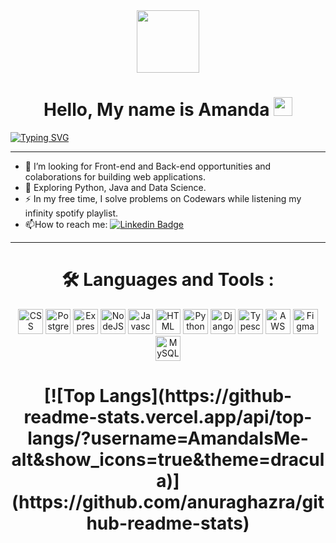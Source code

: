 <div id="header" align="center">
  <img src="https://media.giphy.com/media/M9gbBd9nbDrOTu1Mqx/giphy.gif" width="100"/>
</div>


# <h1 align="center">Hello, My name is Amanda <img src="https://media.giphy.com/media/hvRJCLFzcasrR4ia7z/giphy.gif" width="30px"/> 
[![Typing SVG](https://readme-typing-svg.demolab.com?font=Fira+Code&pause=1000&color=B0E0E6&center=true&vCenter=true&width=1000&lines=Web+Fullstack+Developer)](https://git.io/typing-svg)

---

- :telescope: I’m looking for Front-end and Back-end opportunities and colaborations for building web applications.
- :seedling: Exploring Python, Java and Data Science.
- :zap: In my free time, I solve problems on Codewars while listening my infinity spotify playlist.
- :mailbox:How to reach me: [![Linkedin Badge](https://img.shields.io/badge/-LinkedIn-blue?style=flat&logo=Linkedin&logoColor=white)](https://www.linkedin.com/in/amanda-fullstack/)

---

### <h1 align="center">:hammer_and_wrench: Languages and Tools :
<div align="center">
  <img height="40" width="40" src="https://cdn.simpleicons.org/css3/B0E0E6" title='CSS'/>
  <img height="40" width="40" src="https://cdn.simpleicons.org/postgresql/B0E0E6" title='PostgreSQL'/>
  <img height="40" width="40" src="https://cdn.simpleicons.org/express/B0E0E6" title='Express'/>
  <img height="40" width="40" src="https://cdn.simpleicons.org/nodedotjs/B0E0E6" title='NodeJS'/>
  <img height="40" width="40" src="https://cdn.simpleicons.org/javascript/B0E0E6" title='Javascript'/>
  <img height="40" width="40" src="https://cdn.simpleicons.org/html5/B0E0E6" title='HTML'/>
  <img height="40" width="40" src="https://cdn.simpleicons.org/python/B0E0E6" title='Python'/>
  <img height="40" width="40" src="https://cdn.simpleicons.org/django/B0E0E6" title='Django'/>
  <img height="40" width="40" src="https://cdn.simpleicons.org/typescript/B0E0E6" title='Typescript'/>
  <img height="40" width="40" src="https://cdn.simpleicons.org/amazonaws/B0E0E6" title='AWS'/>
  <img height="40" width="40" src="https://cdn.simpleicons.org/figma/B0E0E6" title='Figma'/>
  <img height="40" width="40" src="https://cdn.simpleicons.org/mysql/B0E0E6" title='MySQL'/>
  
  
</div>
<h1 align="center"> [![Top Langs](https://github-readme-stats.vercel.app/api/top-langs/?username=AmandaIsMe-alt&show_icons=true&theme=dracula)](https://github.com/anuraghazra/github-readme-stats)

